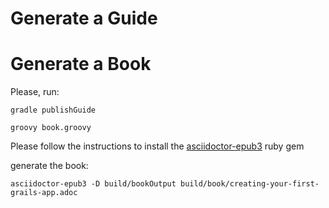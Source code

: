 # Generate a Guide

# Generate a Book


Please, run: 

    gradle publishGuide

    groovy book.groovy

Please follow the instructions to install the [asciidoctor-epub3](http://asciidoctor.org/docs/convert-asciidoc-to-epub/) ruby gem

generate the book:

    asciidoctor-epub3 -D build/bookOutput build/book/creating-your-first-grails-app.adoc


